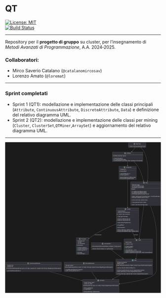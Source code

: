 # QT

[![License: MIT](https://img.shields.io/badge/License-MIT-blue.svg)](LICENSE)  
[![Build Status](https://img.shields.io/badge/build-passing-brightgreen)]()

___

Repository per il **progetto di gruppo** su cluster, per l’insegnamento di *Metodi Avanzati di Programmazione*, A.A. 2024‑2025.

### Collaboratori:
- Mirco Saverio Catalano (`@catalanomircosav`)
- Lorenzo Amato (`@loremat`)

___

### Sprint completati
- Sprint 1 (QT1): modellazione e implementazione delle classi principali (`Attribute`, `ContinuousAttribute`, `DiscreteAttribute`, `Data`) e definizione del relativo diagramma UML.
- Sprint 2 (QT2): modellazione e implementazione delle classi per mining (`Cluster`, `ClusterSet`,`QTMiner`,`ArraySet`) e
aggiornamento del relativo diagramma UML.
___

![Diagramma UML delle classi](./assets/uml_qt2.png)